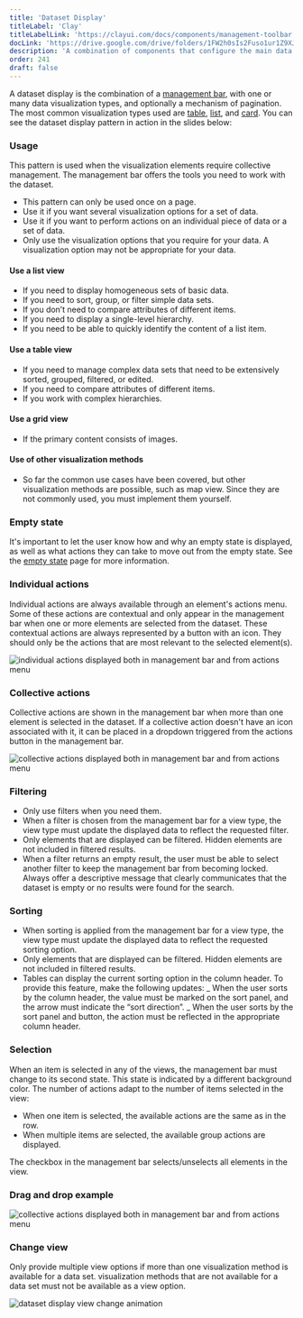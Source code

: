 ```yaml
---
title: 'Dataset Display'
titleLabel: 'Clay'
titleLabelLink: 'https://clayui.com/docs/components/management-toolbar.html'
docLink: 'https://drive.google.com/drive/folders/1FW2h0sIs2Fuso1ur1Z9XJQerNhyTysMA'
description: 'A combination of components that configure the main data management pattern of the system.'
order: 241
draft: false
---
```


A dataset display is the combination of a [management bar](../toolbars/management-bar), with one or many data visualization types, and optionally a mechanism of pagination. The most common visualization types used are [table](../table), [list](../list), and [card](../cards). You can see the dataset display pattern in action in the slides below:


### Usage

This pattern is used when the visualization elements require collective management. The management bar offers the tools you need to work with the dataset.

-   This pattern can only be used once on a page.
-   Use it if you want several visualization options for a set of data.
-   Use it if you want to perform actions on an individual piece of data or a set of data.
-   Only use the visualization options that you require for your data. A visualization option may not be appropriate for your data.

#### Use a list view

-   If you need to display homogeneous sets of basic data.
-   If you need to sort, group, or filter simple data sets.
-   If you don’t need to compare attributes of different items.
-   If you need to display a single-level hierarchy.
-   If you need to be able to quickly identify the content of a list item.

#### Use a table view

-   If you need to manage complex data sets that need to be extensively sorted, grouped, filtered, or edited.
-   If you need to compare attributes of different items.
-   If you work with complex hierarchies.

#### Use a grid view

-   If the primary content consists of images.

#### Use of other visualization methods

-   So far the common use cases have been covered, but other visualization methods are possible, such as map view. Since they are not commonly used, you must implement them yourself.

### Empty state

It's important to let the user know how and why an empty state is displayed, as well as what actions they can take to move out from the empty state. See the [empty state](../empty-state) page for more information.

### Individual actions

Individual actions are always available through an element's actions menu. Some of these actions are contextual and only appear in the management bar when one or more elements are selected from the dataset. These contextual actions are always represented by a button with an icon. They should only be the actions that are most relevant to the selected element(s).

![individual actions displayed both in management bar and from actions menu](/images/lexicon/DatasetDisplayIndividualActions.png)

### Collective actions

Collective actions are shown in the management bar when more than one element is selected in the dataset. If a collective action doesn't have an icon associated with it, it can be placed in a dropdown triggered from the actions button in the management bar.

![collective actions displayed both in management bar and from actions menu](/images/lexicon/DatasetDisplayGroupActions.png)

### Filtering

-   Only use filters when you need them.
-   When a filter is chosen from the management bar for a view type, the view type must update the displayed data to reflect the requested filter.
-   Only elements that are displayed can be filtered. Hidden elements are not included in filtered results.
-   When a filter returns an empty result, the user must be able to select another filter to keep the management bar from becoming locked. Always offer a descriptive message that clearly communicates that the dataset is empty or no results were found for the search.

### Sorting

-   When sorting is applied from the management bar for a view type, the view type must update the displayed data to reflect the requested sorting option.
-   Only elements that are displayed can be filtered. Hidden elements are not included in filtered results.
-   Tables can display the current sorting option in the column header. To provide this feature, make the following updates:
    _ When the user sorts by the column header, the value must be marked on the sort panel, and the arrow must indicate the “sort direction”.
    _ When the user sorts by the sort panel and button, the action must be reflected in the appropriate column header.

### Selection

When an item is selected in any of the views, the management bar must change to its second state. This state is indicated by a different background color. The number of actions adapt to the number of items selected in the view:

-   When one item is selected, the available actions are the same as in the row.
-   When multiple items are selected, the available group actions are displayed.

The checkbox in the management bar selects/unselects all elements in the view.

### Drag and drop example

![collective actions displayed both in management bar and from actions menu](/images/lexicon/DatasetDisplayDragDrop.png)

### Change view

Only provide multiple view options if more than one visualization method is available for a data set. visualization methods that are not available for a data set must not be available as a view option.

![dataset display view change animation](/images/lexicon/DatasetDisplayChangeView.gif)
